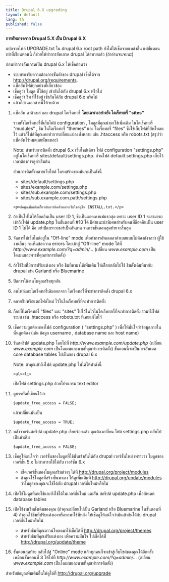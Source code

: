 ```yaml
---
title: Drupal 6.X upgrading
layout: default
lang: th
published: false
---
```


<p><strong>การอัพเกรดจาก Drupal 5.X เป็น Drupal 6.X</strong></p>
<p>แปลจากไฟล์ UPGRADE.txt ใน drupal 6.x root path  ยังไม่ได้เช็คจากแหล่งอื่น แต่ขั้นตอนเท่าที่เขียนตอนนี้ ก็ช่วยให้ทำการอัพเกรด drupal ได้สบายแล้ว (ถ้าอ่านจนจบนะ)</p>
<p>ก่อนทำการอัพเกรดเป็น drupal 6.x ให้เช็คก่อนว่า</p>

<ul>
  <li>ระบบรองรับความต้องการขั้นต่ำของ drupal เช็คได้จาก <a href="http://drupal.org/requirements">http://drupal.org/requirements</a>.</li>
  <li>แบ็คอัพไฟล์ทุกอย่างที่เกี่ยวข้อง</li>
  <li>เช็คดูว่า โมดูล ที่ใช้อยู่ เข้ากันได้กับ drupal 6.x หรือไม่</li>
  <li>เช็คดูว่า ธีม ที่ใช้อยู่ เข้ากันได้กับ drupal 6.x หรือไม่</li>
  <li>แล้วก็อ่านเอกสารนี้ให้จบด้วย</li>
</ul>

<!--break-->

<ol>

  <li>
    <p>แบ็คอัพ ดาต้าเบส และ drupal ไดเร็คทอรี่ <strong>โดยเฉพาะอย่างยิ่ง ไดเร็คทอรี่ "sites"</strong></p>
    <p>รวมทั้งไดเร็คทอรี่ที่เก็บไฟล์ configuration , โมดูลที่คุณนำมาใช้เพิ่มเติม ในไดเร็คทอรี่ “mudules” , ธีม ในไดเร็คทอรี่ “themes” และ ไดเร็คทอรี่ “files” ซึ่งใช้เก็บไฟล์ที่อัพโหลดไว้ แล้วก็ไฟล์ที่คุณเคยทำการเปลี่ยนแปลงทั้งหลาย เช่น .htaccess หรือ robots.txt (สรุปว่าแบ็คอัพไว้หมดเลยนั่นแหละ)</p>
    <p>Note: สำหรับการติดตั้ง drupal 6.x เว็บไซต์เดียว ไฟล์ configuration "settings.php" อยู่ในไดเร็คทอรี่ sites/default/settings.php. ส่วนไฟล์ default.settings.php เก็บไว้เวลาต้องการดูค่าเริ่มต้น</p>
    <p>ส่วนการติดตั้งหลายเว็บไซต์ โครงสร้างของมันจะเป็นดังนี้</p>
    <ul>
      <li>sites/default/settings.php</li>
      <li>sites/example.com/settings.php</li>
      <li>sites/sub.example.com/settings.php</li>
      <li>sites/sub.example.com.path/settings.php</li>
    </ul>

    <p>ข้อมูลเพิ่มเติมเกีี่ยวกับการติดตั้งหลายเว็บไซต์ดูใน INSTALL.txt.</p>
  </li>

  <li>
    <p>ถ้าเป็นไปได้ให้ล็อคอินเป็น user ID 1, ซึ่งเป็นแอคเคานท์แรกสุด เพราะ user ID 1 จะสามารถเข้าถึงไฟล์ update.php ในขั้นตอนที่ #10 ได้ มีคำแนะนำพิเศษสำหรับคนที่ล็อคอินเป็น user ID 1 ไม่ได้ คือ อย่าปิดบราวเซอร์เป็นอันขาด จนกว่าขั้นตอนสุดท้ายจะสิ้นสุด</p>
  </li>

  <li>  
    <p>จัดการให้เว็บไซต์อยู่ใน "Off-line" mode เพื่อทำการอัพเดตดาต้าเบสแบบไม่ต้องกังวลว่า ผู้ใช้งานอื่นๆ จะเห็นข้อความ errors โดยเข้าสู่ "Off-line" mode  ได้ที่ <cite>http://www.example.com/?q=admin/...</cite> (เปลี่ยน <cite>www.example.com</cite> เป็นโดเมนและพาธที่คุณทำการติดตั้ง)</p>
  </li>
  
  <li>
    <p>ถ้าใช้ธีมที่มีการปรับแต่งเอง หรือ ธีมที่หามาใช้เพิ่มเติม ให้เลืือกกลับไปใช้ ธีมดั้งเดิมที่มากับ drupal เช่น Garland หรือ Bluemarine</p>
  </li>

  <li>
    <p>ปิดการใช้งานโมดูลเสริมทุกอัน</p>
  </li>

  <li>
    <p>ลบไฟล์และไดเร็คทอรี่เดิมออกจาก ไดเร็คทอรี่ที่จะทำการติดตั้ง drupal 6.x</p>
  </li>

  <li>
    <p>คลายซิปหรือแตกไฟล์ใหม่ ไว้ในไดเร็คทอรี่ที่จะทำการติดตั้ง</p>
  </li>

  <li>
    <p>ก็อปปี้ไดเร็คทอรี่ "files" และ "sites" ไปไว้ในไว้ในไดเร็คทอรี่ที่จะทำการติดตั้ง รวมทั้งไฟล์ระบบ เช่น .htaccess หรือ robots.txt ที่เคยแก้ไขไว้</p>
  </li>

  <li>
    <p>เช็คความถูกต้องของไฟล์ configuration ( “settings.php”  ) เพื่อให้มั่นใจว่าข้อมูลภายในนั้นถูกต้อง (เช่น ข้อมูล username , database name และ host name)</p>
  </li>
  
  <li>
    <p>รันสคริปต์ update.php โดยไปที่  <cite>http://www.example.com/update.php</cite> (เปลี่ยน <cite>www.example.com</cite> เป็นโดเมนและพาธที่คุณทำการติดตั้ง) ขั้นตอนนี้จะเป็นการอัพเดต core database tables ไปเป็นของ drupal 6.x</p>
    <p>Note: ถ้าคุณเข้าถึงไฟล์ update.php ไม่ได้ให้ทำดังนี้</p>

    <ul><li>
<p>เปิดไฟล์ settings.php ด้วยโปรแกรม text editor</p>
</li>
<li>
<p>ดูบรรทัดที่เขียนไว้ว่า</p>
<p>       		<code>$update_free_access = FALSE;</code></p>
<p>แล้วเปลี่ยนมันเป็น</p>
<p>       		<code>$update_free_access = TRUE;</code>
	</p></li>
<li>
<p>หลังจากรันสคริปต์ update.php เรียบร้อยแล้ว คุณต้องเปลี่ยน ไฟล์ settings.php กลับไปเป็นค่าเดิม</p>
<p>            <code>$update_free_access = FALSE;</code>
	</p></li>
</ul></li>
<li>
<p>เช็คดูให้แน่ใจว่า เวอร์ชั่นของโมดูลที่ใช้นั้นเข้ากันได้กับ drupal เวอร์ชั่นใหม่ เพราะว่า โมดูลของเวอร์ชั่น 5.x ไม่สามารถใช้ได้กับ เวอร์ชั่น 6.x</p>
<ul><li>เช็คเวอร์ชั่นของโมดูลเสริมต่างๆ ได้ที่ <a href="http://drupal.org/project/modules">http://drupal.org/project/modules</a></li>
<li>ถ้าคุณใช้โมดูลที่สร้างขึ้นมาเอง ให้ดูเพิ่มเติมที่ <a href="http://drupal.org/update/modules">http://drupal.org/update/modules</a> ว่าโมดูลของคุณจะใช้ได้กับ drupal เวอร์ชั่นใหม่หรือไม่</li>
</ul></li>
<li>
<p>เปิดใช้โมดูลทีี่เคยใช้และยังใช้ได้ในเวอร์ชั่นใหม่ และรัน สคริปต์ update.php เพื่ออัพเดต database tables</p>
</li>
<li>
<p>เปิดใช้งานธีมตั้งเดิมของคุณ (ถ้าคุณเปลี่ยนไปเป็น Garland หรือ Bluemarine ในขั้นตอนที่ 4) ถ้าคุณใช้ธีมที่ปรับแต่งเองหรือหามาใช้ทีหลัง ให้เช็ดดูให้แน่ใจว่ามันเข้ากันได้กับ drupal เวอร์ชั่นใหม่หรือไม่</p>
<ul><li>สำหรับธีมที่คุณดาวน์โหลดมาใช้เช็คได้ที่ <a href="http://drupal.org/project/themes">http://drupal.org/project/themes</a></li>
<li>สำหรับธีมที่่คุณปรับแต่งเอง เพื่อความมั่นใจ ไปเช็คได้ที่  <a href="http://drupal.org/update/theme">http://drupal.org/update/theme</a></li>
</ul></li>
<li>
<p>ขั้นตอนสุดท้าย กลับไปสู่ "Online" mode แล้วทุกคนก็จะเข้าสู่เว็บไซต์ของคุณได้อีกครั้ง เหมือนขั้นตอนที่ 3 ให้ไปที่ <cite>http://www.example.com/?q=admin/...</cite> (เปลี่ยน <cite>www.example.com</cite> เป็นโดเมนและพาธที่คุณทำการติดตั้ง)</p>
</li>
</ol>

<p>สำหรับข้อมูลเพิ่มเติมอื่นให้ดูได้ที่ <a href="http://drupal.org/upgrade">http://drupal.org/upgrade</a></p>
